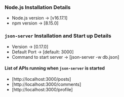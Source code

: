 ### Node.js Installation Details

- Node.js version -> [v16.17.1]
- npm version -> [8.15.0]

### `json-server` Installation and Start up Details

- Version -> [0.17.0]
- Default Port -> [default: 3000]
- Command to start server -> [json-server -w db.json]

#### List of APIs running when `json-server` is started

- [http://localhost:3000/posts]
- [http://localhost:3000/comments]
- [http://localhost:3000/profile]

